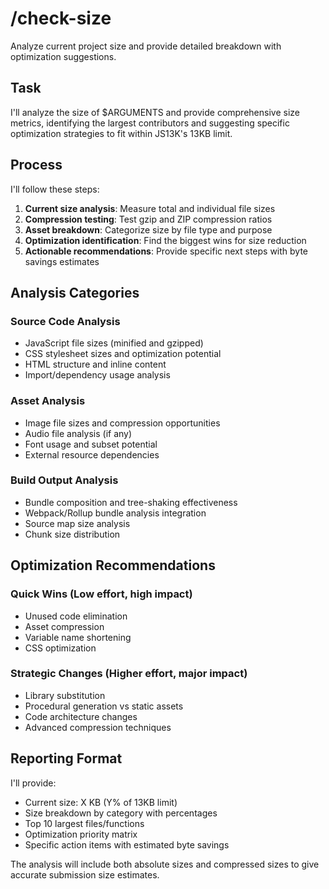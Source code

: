 # /check-size

Analyze current project size and provide detailed breakdown with optimization suggestions.

## Task

I\'ll analyze the size of $ARGUMENTS and provide comprehensive size metrics, identifying the largest contributors and suggesting specific optimization strategies to fit within JS13K\'s 13KB limit.

## Process

I\'ll follow these steps:

1. **Current size analysis**: Measure total and individual file sizes
2. **Compression testing**: Test gzip and ZIP compression ratios
3. **Asset breakdown**: Categorize size by file type and purpose
4. **Optimization identification**: Find the biggest wins for size reduction
5. **Actionable recommendations**: Provide specific next steps with byte savings estimates

## Analysis Categories

### Source Code Analysis
- JavaScript file sizes (minified and gzipped)
- CSS stylesheet sizes and optimization potential  
- HTML structure and inline content
- Import/dependency usage analysis

### Asset Analysis
- Image file sizes and compression opportunities
- Audio file analysis (if any)
- Font usage and subset potential
- External resource dependencies

### Build Output Analysis
- Bundle composition and tree-shaking effectiveness
- Webpack/Rollup bundle analysis integration
- Source map size analysis
- Chunk size distribution

## Optimization Recommendations

### Quick Wins (Low effort, high impact)
- Unused code elimination
- Asset compression
- Variable name shortening
- CSS optimization

### Strategic Changes (Higher effort, major impact)
- Library substitution
- Procedural generation vs static assets
- Code architecture changes
- Advanced compression techniques

## Reporting Format

I\'ll provide:
- Current size: X KB (Y% of 13KB limit)
- Size breakdown by category with percentages
- Top 10 largest files/functions
- Optimization priority matrix
- Specific action items with estimated byte savings

The analysis will include both absolute sizes and compressed sizes to give accurate submission size estimates.
